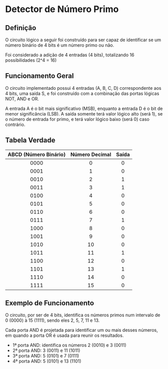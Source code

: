 # Detector de Número Primo

## Definição
O circuito lógico a seguir foi construído para ser capaz de identificar se um número binário de 4 bits é um número primo ou não.

Foi considerado a adição de 4 entradas (4 bits), totalizando 16 possibilidades (2^4 = 16)

## Funcionamento Geral

O circuito implementado possui 4 entradas (A, B, C, D) correspondente aos 4 bits, uma saída S, e foi construído com a combinação das portas lógicas NOT, AND e OR.  

A entrada A é o bit mais significativo (MSB), enquanto a entrada D é o bit de menor significância (LSB). A saída somente terá valor lógico alto (será 1), se o número de entrada for primo, e terá valor lógico baixo (será 0) caso contrário. 

## Tabela Verdade

|  ABCD (Número Binário)  |  Número Decimal  |     Saída    |
|:-----------------------:|:----------------:|:------------:|
|           0000          |         0        |   0  |
|           0001          |         1        |   0  |
|           0010          |         2        |   1  |
|           0011          |         3        |   1  |
|           0100          |     4     |   0  |
|           0101          |     5    |   0  |
|           0110          |     6    |   0  |
|           0111          |      7    |   1  |
|           1000          |      8     |   0  |
|           1001          |     9     |   0  |
|           1010          |     10     |   0  |
|           1011          |     11     |   1  |
|           1100          |     12     |   0  |
|           1101          |     13     |   1  |
|           1110          |     14     |   0  |
|           1111          |      15     |   0  |

## Exemplo de Funcionamento
O circuito, por ser de 4 bits, identifica os números primos num intervalo de 0 (0000) à 15 (1111), sendo eles 2, 5, 7, 11 e 13.  

Cada porta AND é projetada para identificar um ou mais desses números, em quando a porta OR é usada para reunir os resultados.

- 1ª porta AND: identifica os números 2 (0010) e 3 (0011)
- 2ª porta AND: 3 (0011) e 11 (1011)
- 3ª porta AND: 5 (0101) e 7 (0111)
- 4ª porta AND: 5 (0101) e 13 (1101)
